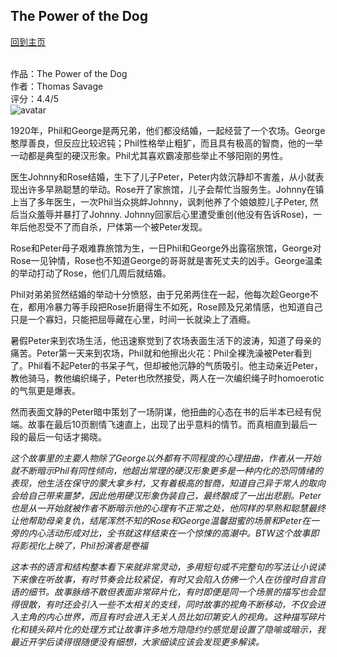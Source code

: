## The Power of the Dog
[回到主页](https://boheme130.github.io/Fiction.git.io/)
<br>
<br>


作品：The Power of the Dog <br>
作者：Thomas Savage <br>
评分：4.4/5 <br>
![avatar](https://variety.com/wp-content/uploads/2021/07/The-Power-of-the-Dog.jpeg)

1920年，Phil和George是两兄弟，他们都没结婚，一起经营了一个农场。George憨厚善良，但反应比较迟钝；Phil性格举止粗犷，而且具有极高的智商，他的一举一动都是典型的硬汉形象。Phil尤其喜欢霸凌那些举止不够阳刚的男性。

医生Johnny和Rose结婚，生下了儿子Peter，Peter内敛沉静却不害羞，从小就表现出许多早熟聪慧的举动。Rose开了家旅馆，儿子会帮忙当服务生。Johnny在镇上当了多年医生，一次Phil当众挑衅Johnny，讽刺他养了个娘娘腔儿子Peter, 然后当众羞辱并暴打了Johnny. Johnny回家后心里遭受重创(他没有告诉Rose)，一年后他忍受不了而自杀，尸体第一个被Peter发现。

Rose和Peter母子艰难靠旅馆为生，一日Phil和George外出露宿旅馆，George对Rose一见钟情，Rose也不知道George的哥哥就是害死丈夫的凶手。George温柔的举动打动了Rose，他们几周后就结婚。

Phil对弟弟贸然结婚的举动十分愤怒，由于兄弟两住在一起，他每次趁George不在，都用冷暴力等手段把Rose折磨得生不如死，Rose顾及兄弟情感，也知道自己只是一个寡妇，只能把屈辱藏在心里，时间一长就染上了酒瘾。

暑假Peter来到农场生活，他迅速察觉到了农场表面生活下的波涛，知道了母亲的痛苦。Peter第一天来到农场，Phil就和他擦出火花：Phil全裸洗澡被Peter看到了。Phil看不起Peter的书呆子气，但却被他沉静的气质吸引。他主动亲近Peter，教他骑马，教他编织绳子，Peter也欣然接受，两人在一次编织绳子时homoerotic的气氛更是爆表。

然而表面文静的Peter暗中策划了一场阴谋，他扭曲的心态在书的后半本已经有倪端。故事在最后10页剧情飞速直上，出现了出乎意料的情节。而真相直到最后一段的最后一句话才揭晓。

*这个故事里的主要人物除了George以外都有不同程度的心理扭曲，作者从一开始就不断暗示Phil有同性倾向，他超出常理的硬汉形象更多是一种内化的恐同情绪的表现，他生活在保守的蒙大拿乡村，又有着极高的智商，知道自己异于常人的取向会给自己带来噩梦，因此他用硬汉形象伪装自己，最终酿成了一出出悲剧。Peter也是从一开始就被作者不断暗示他的心理有不正常之处，他同样的早熟和聪慧最终让他帮助母亲复仇，结尾浑然不知的Rose和George温馨甜蜜的场景和Peter在一旁的内心活动形成对比，全书就这样结束在一个惊悚的高潮中。BTW这个故事即将影视化上映了，Phil扮演者是卷福*

*这本书的语言和结构整本看下来就非常灵动，多用短句或不完整句的写法让小说读下来像在听故事，有时节奏会比较紧促，有时又会陷入仿佛一个人在彷徨时自言自语的细节。故事脉络不散但表面非常碎片化，有时即便是同一个场景的描写也会显得很散，有时还会引入一些不太相关的支线，同时故事的视角不断移动，不仅会进入主角的内心世界，而且有时会进入无关人员比如印第安人的视角。这种描写碎片化和镜头碎片化的处理方式让故事许多地方隐隐约约感觉是设置了隐喻或暗示，我最近开学后读得很随便没有细想，大家细读应该会发现更多解读。*
